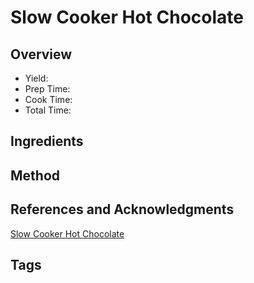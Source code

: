 # Slow Cooker Hot Chocolate

## Overview

- Yield:
- Prep Time:
- Cook Time:
- Total Time:

## Ingredients


## Method



## References and Acknowledgments

[Slow Cooker Hot Chocolate](https://hostthetoast.com/slow-cooker-hot-chocolate/)

## Tags


